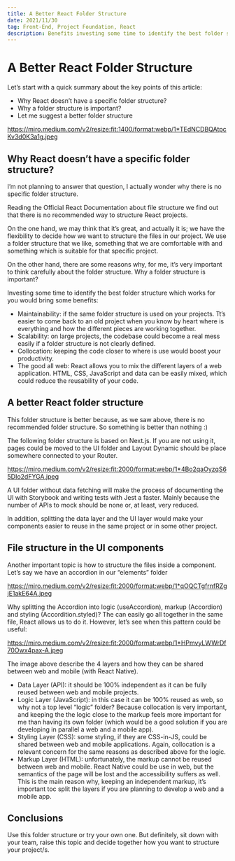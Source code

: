 ```yaml
---
title: A Better React Folder Structure
date: 2021/11/30
tag: Front-End, Project Foundation, React
description: Benefits investing some time to identify the best folder structure which works for you
---
```


# A Better React Folder Structure

Let’s start with a quick summary about the key points of this article:

- Why React doesn’t have a specific folder structure?
- Why a folder structure is important?
- Let me suggest a better folder structure

https://miro.medium.com/v2/resize:fit:1400/format:webp/1*TEdNCDBQAtpcKv3d0K3a1g.jpeg

## Why React doesn’t have a specific folder structure?

I’m not planning to answer that question, I actually wonder why there is no specific folder structure.

Reading the Official React Documentation about file structure we find out that there is no recommended way to structure React projects.

On the one hand, we may think that it’s great, and actually it is; we have the flexibility to decide how we want to structure the files in our project. We use a folder structure that we like, something that we are comfortable with and something which is suitable for that specific project.

On the other hand, there are some reasons why, for me, it’s very important to think carefully about the folder structure.
Why a folder structure is important?

Investing some time to identify the best folder structure which works for you would bring some benefits:

- Maintainability: if the same folder structure is used on your projects. Tt’s easier to come back to an old project when you know by heart where is everything and how the different pieces are working together.
- Scalability: on large projects, the codebase could become a real mess easily if a folder structure is not clearly defined.
- Collocation: keeping the code closer to where is use would boost your productivity.
- The good all web: React allows you to mix the different layers of a web application. HTML, CSS, JavaScript and data can be easily mixed, which could reduce the reusability of your code.

## A better React folder structure

This folder structure is better because, as we saw above, there is no recommended folder structure. So something is better than nothing :)

The following folder structure is based on Next.js. If you are not using it, pages could be moved to the UI folder and Layout Dynamic should be place somewhere connected to your Router.

https://miro.medium.com/v2/resize:fit:2000/format:webp/1*4Bo2qaOyzqS65DIo2dFYGA.jpeg

A UI folder without data fetching will make the process of documenting the UI with Storybook and writing tests with Jest a faster. Mainly because the number of APIs to mock should be none or, at least, very reduced.

In addition, splitting the data layer and the UI layer would make your components easier to reuse in the same project or in some other project.

## File structure in the UI components

Another important topic is how to structure the files inside a component. Let’s say we have an accordion in our “elements” folder

https://miro.medium.com/v2/resize:fit:2000/format:webp/1*qOQCTgfrnfRZgjE1akE64A.jpeg

Why splitting the Accordion into logic (useAccordion), markup (Accordion) and styling (Accordition.styled)? The can easily go all together in the same file, React allows us to do it. However, let’s see when this pattern could be useful:

https://miro.medium.com/v2/resize:fit:2000/format:webp/1*HPmvyLWWrDf70Owx4pax-A.jpeg

The image above describe the 4 layers and how they can be shared between web and mobile (with React Native).

- Data Layer (API): it should be 100% independent as it can be fully reused between web and mobile projects.
- Logic Layer (JavaScript): in this case it can be 100% reused as web, so why not a top level “logic” folder? Because collocation is very important, and keeping the the logic close to the markup feels more important for me than having its own folder (which would be a good solution if you are developing in parallel a web and a mobile app).
- Styling Layer (CSS): some styling, if they are CSS-in-JS, could be shared between web and mobile applications. Again, collocation is a relevant concern for the same reasons as described above for the logic.
- Markup Layer (HTML): unfortunately, the markup cannot be reused between web and mobile. React Native could be use in web, but the semantics of the page will be lost and the accessibility suffers as well. This is the main reason why, keeping an independent markup, it’s important toc split the layers if you are planning to develop a web and a mobile app.

## Conclusions

Use this folder structure or try your own one. But definitely, sit down with your team, raise this topic and decide together how you want to structure your project/s.

